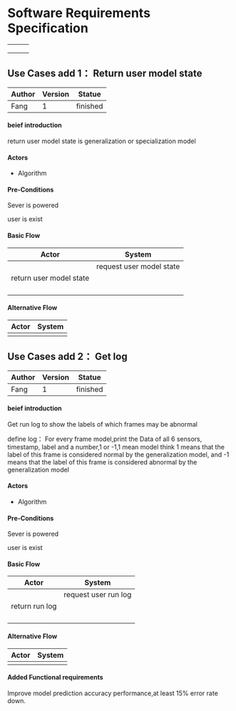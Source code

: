 # Software Requirements Specification



|      |      |      |
| ---- | :----: | ----------- |
|      |      |      |
|      |      |      |
|      |      |      |



## Use Cases add 1： Return user model state



| Author | Version | Statue   |
| ------ | ------- | -------- |
| Fang   | 1       | finished |

#### beief introduction

return user model state is generalization or specialization model

#### Actors

- Algorithm 

#### Pre-Conditions

Sever is powered 

user is exist

####  Basic Flow 

| Actor                   | System                   |
| ----------------------- | ------------------------ |
|                         | request user model state |
| return user model state |                          |
|                         |                          |
|                         |                          |
|                         |                          |
|                         |                          |

#### Alternative Flow

| Actor | System |
| ----- | ------ |
|       |        |

## Use Cases add 2： Get log



| Author | Version | Statue   |
| ------ | ------- | -------- |
| Fang   | 1       | finished |

#### beief introduction

Get run log to show the labels of which frames may be abnormal

define log： For every frame model,print the Data of all 6 sensors, timestamp, label and a number,1 or -1,1 mean model think 1 means that the label of this frame is considered normal by the generalization model, and -1 means that the label of this frame is considered abnormal by the generalization model

#### Actors

- Algorithm 

#### Pre-Conditions

Sever is powered 

user is exist

####  Basic Flow

| Actor          | System               |
| -------------- | -------------------- |
|                | request user run log |
| return run log |                      |
|                |                      |
|                |                      |
|                |                      |
|                |                      |

#### Alternative Flow

| Actor | System |
| ----- | ------ |
|       |        |

#### Added Functional requirements

Improve model prediction accuracy performance,at least 15% error rate down. 

 